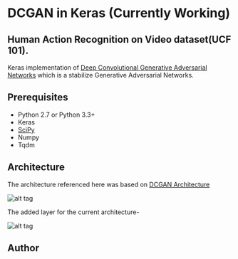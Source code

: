 # DCGAN in Keras (Currently Working)

## Human Action Recognition on Video dataset(UCF 101).


Keras implementation of [Deep Convolutional Generative Adversarial Networks](https://arxiv.org/pdf/1801.07230.pdf) which is a stabilize Generative Adversarial Networks.

## Prerequisites

- Python 2.7 or Python 3.3+
- Keras
- [SciPy](http://www.scipy.org/install.html)
- Numpy
- Tqdm

## Architecture

The architecture referenced here was based on [DCGAN Architecture](https://arxiv.org/abs/1511.06434)

![alt tag]()


The added layer for the current architecture-

![alt tag]()



    



## Author
